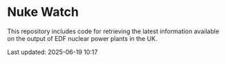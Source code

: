 # Nuke Watch

This repository includes code for retrieving the latest information available on the output of EDF nuclear power plants in the UK.

Last updated: 2025-06-19 10:17